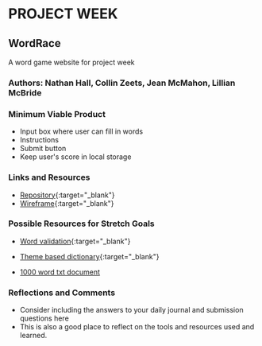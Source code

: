 # PROJECT WEEK

## WordRace

A word game website for project week

### Authors: Nathan Hall, Collin Zeets, Jean McMahon, Lillian McBride

### Minimum Viable Product

- Input box where user can fill in words
- Instructions
- Submit button
- Keep user's score in local storage

### Links and Resources

- [Repository](https://deltavwordrace.github.io/WordRace/){:target="\_blank"}
- [Wireframe](https://deltavcode.slack.com/files/U01HEMHLG2K/F01KT5YHXKM/word_game_svg.svg){:target="\_blank"}

### Possible Resources for Stretch Goals

- [Word validation](https://github.com/dwyl/english-words){:target="\_blank"}

- [Theme based dictionary](https://enchantedlearning.com/wordlist){:target="\_blank"}
- [1000 word txt document](https://gist.github.com/deekayen/4148741)

### Reflections and Comments

- Consider including the answers to your daily journal and submission questions here
- This is also a good place to reflect on the tools and resources used and learned.
